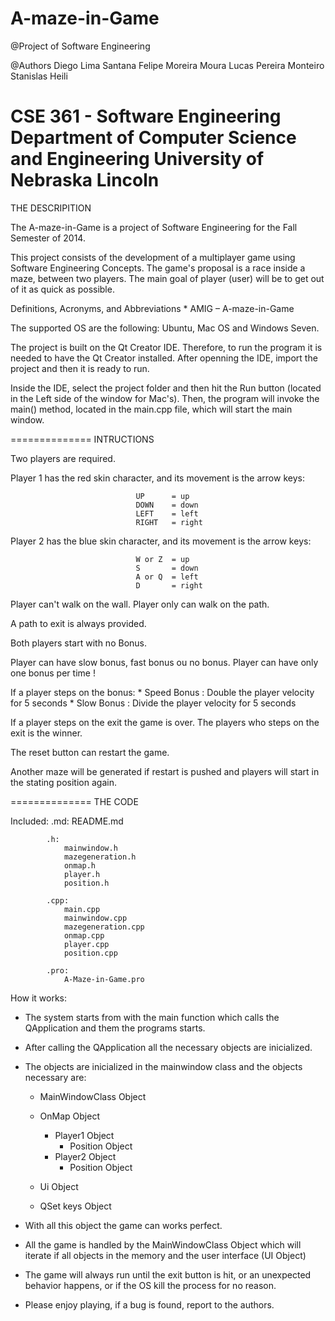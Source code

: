 A-maze-in-Game
==============
@Project of Software Engineering

@Authors
	Diego Lima Santana
	Felipe Moreira Moura
	Lucas Pereira Monteiro
	Stanislas Heili

CSE 361 - Software Engineering
Department of Computer Science and Engineering
University of Nebraska Lincoln
==============

THE DESCRIPITION

The A-maze-in-Game is a project of Software Engineering for the Fall Semester of 2014. 

This project consists of the development of a multiplayer game using Software Engineering Concepts. The game's proposal is a race inside a maze, between two players. The main goal of player (user) will be to get out of it as quick as possible.

Definitions, Acronyms, and Abbreviations
	*   AMIG – A-maze-in-Game

The supported OS are the following: Ubuntu, Mac OS and Windows Seven.

The project is built on the Qt Creator IDE. Therefore, to run the program it is needed to have the Qt Creator installed. After openning the IDE, import the project and then it is ready to run.

Inside the IDE, select the project folder and then hit the Run button (located in the Left side of the window for Mac's). Then, the program will invoke the main() method, located in the main.cpp file, which will start the main window.

==============
INTRUCTIONS

Two players are required.

Player 1 has the red skin character, and its movement is the arrow keys:

								UP 		= up
								DOWN 	= down
								LEFT 	= left
								RIGHT 	= right


Player 2 has the blue skin character, and its movement is the arrow keys:

								W or Z	= up
								S 		= down
								A or Q 	= left
								D		= right

Player can't walk on the wall.
Player only can walk on the path.

A path to exit is always provided.								

Both players start with no Bonus.

Player can have slow bonus, fast bonus ou no bonus. 
Player can have only one bonus per time !

If a player steps on the bonus:
								* Speed Bonus : Double the player velocity for 5 seconds
								* Slow Bonus : Divide the player velocity for 5 seconds


If a player steps on the exit the game is over.
The players who steps on the exit is the winner.

The reset button can restart the game.

Another maze will be generated if restart is pushed and players will start in the stating position again.


==============
THE CODE

Included:
			.md:
				README.md

			.h:
				mainwindow.h
				mazegeneration.h
				onmap.h
				player.h
				position.h

			.cpp:
				main.cpp
				mainwindow.cpp
				mazegeneration.cpp
				onmap.cpp
				player.cpp
				position.cpp

			.pro:
				A-Maze-in-Game.pro


How it works:

- The system starts from with the main function which calls the QApplication and them the programs starts.

- After calling the QApplication all the necessary objects are inicialized. 
- The objects are inicialized in the mainwindow class and the objects necessary are:

	-	MainWindowClass Object

	-	OnMap Object
		- Player1 Object
			- Position Object
		- Player2 Object
			- Position Object

	-	Ui Object

	-	QSet keys Object
	
- With all this object the game can works perfect.

- All the game is handled by the MainWindowClass Object which will iterate if all objects in the memory and the user interface (UI Object)

- The game will always run until the exit button is hit, or an unexpected behavior happens, or if the OS kill the process for no reason.

- Please enjoy playing, if a bug is found, report to the authors.
